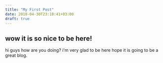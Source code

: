 ```yaml
---
title: "My First Post"
date: 2018-04-30T23:18:41+03:00
draft: true
---
```

## wow it is so nice to be here!
hi guys how are you doing?
i'm very glad to be here hope it is going to be a great blog.
